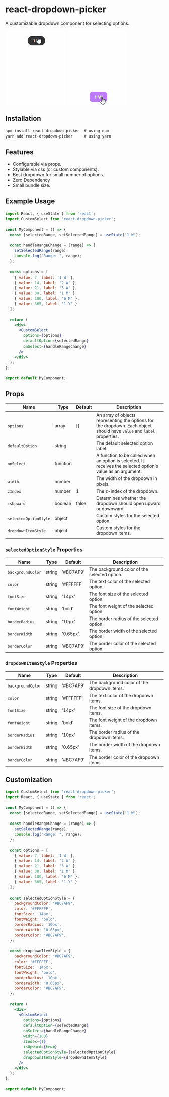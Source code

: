 # react-dropdown-picker

A customizable dropdown component for selecting options.

![](https://github.com/akashadr/react-dropdown-picker/blob/main/gifs/react-dropdown-picker-first.gif)
![](https://github.com/akashadr/react-dropdown-picker/blob/main/gifs/react-dropdown-picker-second.gif)


## Installation

```markdown
npm install react-dropdown-picker  # using npm
yarn add react-dropdown-picker     # using yarn
```

## Features

- Configurable via props.
- Stylable via css (or custom components).
- Best dropdown for small number of options.
- Zero Dependency
- Small bundle size.

## Example Usage

```jsx
import React, { useState } from 'react';
import CustomSelect from 'react-dropdown-picker';

const MyComponent = () => {
  const [selectedRange, setSelectedRange] = useState('1 W');

  const handleRangeChange = (range) => {
    setSelectedRange(range);
    console.log("Range: ", range);
  };

  const options = [
    { value: 7, label: '1 W' },
    { value: 14, label: '2 W' },
    { value: 21, label: '3 W' },
    { value: 30, label: '1 M' },
    { value: 180, label: '6 M' },
    { value: 365, label: '1 Y' }
  ];

  return (
    <div>
      <CustomSelect
        options={options}
        defaultOption={selectedRange}
        onSelect={handleRangeChange}
      />
    </div>
  );
};

export default MyComponent;
```


## Props

| Name              | Type       | Default    | Description                                                                                                               |
| ----------------- | ---------- | ---------- | ------------------------------------------------------------------------------------------------------------------------- |
| `options`         | array      | []         | An array of objects representing the options for the dropdown. Each object should have `value` and `label` properties. |
| `defaultOption`   | string     |            | The default selected option label.                                                                                       |
| `onSelect`        | function   |            | A function to be called when an option is selected. It receives the selected option's value as an argument.              |
| `width`           | number     |            | The width of the dropdown in pixels.                                                                                     |
| `zIndex`          | number     | 1          | The z-index of the dropdown.                                                                                             |
| `isUpward`        | boolean    | false      | Determines whether the dropdown should open upward or downward.                                                          |
| `selectedOptionStyle` | object  |            | Custom styles for the selected option.                                                                                   |
| `dropdownItemStyle`   | object  |            | Custom styles for the dropdown items.   
                                                       |

### `selectedOptionStyle` Properties

| Name           | Type     | Default    | Description                                                                                          |
| -------------- | -------- | ---------- | ---------------------------------------------------------------------------------------------------- |
| `backgroundColor` | string | '#BC7AF9'  | The background color of the selected option.                                                        |
| `color`        | string   | '#FFFFFF'  | The text color of the selected option.                                                               |
| `fontSize`     | string   | '14px'     | The font size of the selected option.                                                                |
| `fontWeight`   | string   | 'bold'     | The font weight of the selected option.                                                              |
| `borderRadius` | string   | '10px'     | The border radius of the selected option.                                                            |
| `borderWidth`  | string   | '0.65px'   | The border width of the selected option.                                                             |
| `borderColor`  | string   | '#BC7AF9'  | The border color of the selected option.                                                             |

### `dropdownItemStyle` Properties

| Name           | Type     | Default    | Description                                                                                          |
| -------------- | -------- | ---------- | ---------------------------------------------------------------------------------------------------- |
| `backgroundColor` | string | '#BC7AF9'  | The background color of the dropdown items.                                                          |
| `color`        | string   | '#FFFFFF'  | The text color of the dropdown items.                                                                 |
| `fontSize`     | string   | '14px'     | The font size of the dropdown items.                                                                  |
| `fontWeight`   | string   | 'bold'     | The font weight of the dropdown items.                                                                |
| `borderRadius` | string   | '10px'     | The border radius of the dropdown items.                                                              |
| `borderWidth`  | string   | '0.65px'   | The border width of the dropdown items.                                                               |
| `borderColor`  | string   | '#BC7AF9'  | The border color of the dropdown items.                                                               |

## Customization 

```jsx
import CustomSelect from 'react-dropdown-picker';
import React, { useState } from 'react';

const MyComponent = () => {
  const [selectedRange, setSelectedRange] = useState('1 W');

  const handleRangeChange = (range) => {
    setSelectedRange(range);
    console.log("Range: ", range);
  };

  const options = [
    { value: 7, label: '1 W' },
    { value: 14, label: '2 W' },
    { value: 21, label: '3 W' },
    { value: 30, label: '1 M' },
    { value: 180, label: '6 M' },
    { value: 365, label: '1 Y' }
  ];

  const selectedOptionStyle = {
    backgroundColor: '#BC7AF9',
    color: '#FFFFFF',
    fontSize: '14px',
    fontWeight: 'bold',
    borderRadius: '10px',
    borderWidth: '0.65px', 
    borderColor: '#BC7AF9', 
  };
  
  const dropdownItemStyle = {
    backgroundColor: '#BC7AF9',
    color: '#FFFFFF',
    fontSize: '14px',
    fontWeight: 'bold',
    borderRadius: '10px',
    borderWidth: '0.65px', 
    borderColor: '#BC7AF9', 
  };

  return (
    <div>
      <CustomSelect
        options={options}
        defaultOption={selectedRange}
        onSelect={handleRangeChange}
        width={100}
        zIndex={1}
        isUpward={true}
        selectedOptionStyle={selectedOptionStyle}
        dropdownItemStyle={dropdownItemStyle}
      />
    </div>
  );
};

export default MyComponent;

```